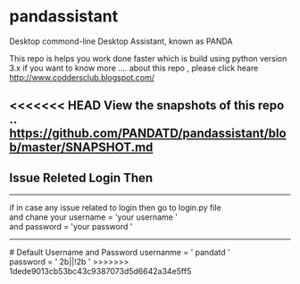 # pandassistant
<section> 
  <p>Desktop commond-line Desktop Assistant, known as PANDA 
  </p>
  
</secation>

This repo is helps you work done faster 
which is build using python version 3.x 
if you want to know more .... 
about this repo , please click heare 
http://www.coddersclub.blogspot.com/ 

<<<<<<< HEAD
View the snapshots of this repo .. 
https://github.com/PANDATD/pandassistant/blob/master/SNAPSHOT.md
=======
# Issue Releted Login Then  
<hr>
if in case any issue related to login then go to login.py file <br>
and chane your username = 'your username '<br>
and password = 'your password ' <br>
<hr>
# Default Username  and Password 
usernanme = ' pandatd '<br>
password = ' 2b||!2b '
>>>>>>> 1dede9013cb53bc43c9387073d5d6642a34e5ff5
